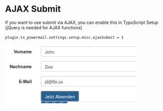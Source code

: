 # AJAX Submit

If you want to use submit via AJAX, you can enable this in TypoScript Setup (jQuery is needed for AJAX functions)

`plugin.tx_powermail.settings.setup.misc.ajaxSubmit = 1`

![bestpractice_ajax](../../Images/bestpractice_ajax.png)

